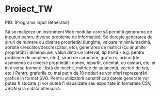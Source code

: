 # Proiect_TW
PIG: (Programs Input Generator)

Să se realizeze un instrument Web modular care să permită generarea de inputuri pentru diverse probleme de informatică. Se dorește generarea de șiruri de numere cu diverse proprietăți (lungime, valoare minimă/maximă, sortate crescător/descrescător, etc), generarea de matrici (cu anumite proprietăți / dimensiune, valori dintr-un interval, tip hartă - e.g. pentru probleme de umplere, etc.), șiruri de caractere, grafuri și arbori (de asemenea cu diverse proprietăți: conex, bipartit, orientat, cu costuri, etc. și în diverse formate : listă de muchii, matrice de adiacență, vectori de tați, etc.) Pentru grafurile cu mai puțin de 10 noduri se vor oferi reprezentări grafice în format SVG. Pentru utilizatorii autentificați datele generate vor putea fi stocate și vor putea fi vizualizate sau exportate în formatele CSV, JSON și la o dată ulterioară.
